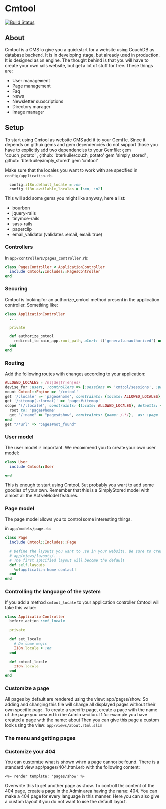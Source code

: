 # Cmtool
[<img src="https://secure.travis-ci.org/bterkuile/cmtool.png?branch=master"
alt="Build Status" />](http://travis-ci.org/bterkuile/cmtool)
## About
Cmtool is a CMS to give you a quickstart for a website using CouchDB as
database backend. It is in developing stage, but already used in production.
It is designed as an engine. The thought behind is that you will have to
create your own rails website, but get a lot of stuff for free. These things
are:

*   User management
*   Page management
*   Faq
*   News
*   Newsletter subscriptions
*   Directory manager
*   Image manager


## Setup
To start using Cmtool as website CMS add it to your Gemfile. Since it  depends
on github gems and gem dependencies do not support those you have to
explicitly add two dependencies to your Gemfile:
    gem 'couch_potato' , github: 'bterkuile/couch_potato'
    gem 'simply_stored' , github: 'bterkuile/simply_stored'
    gem 'cmtool'

Make sure that the locales you want to work with are specified in
```config/application.rb```.
```ruby
  config.i18n.default_locale = :en
  config.i18n.available_locales = [:en, :nl]
```

This will add some gems you might like anyway, here a list:

*   bourbon
*   jquery-rails
*   tinymce-rails
*   sass-rails
*   paperclip
*   email_validator (validates :email, email: true)


### Controllers

in `app/controllers/pages_controller.rb`:

```ruby
class PagesController < ApplicationController
  include Cmtool::Includes::PagesController
end
```

### Securing

Cmtool is looking for an authorize_cmtool method present in the application
controller. Something like:

```ruby
class ApplicationController
  ...

  private

  def authorize_cmtool
    redirect_to main_app.root_path, alert: t('general.unauthorized') unless current_user.present? && current_user.is_admin?
  end
end
```

### Routing

Add the following routes with changes according to your application:
```ruby
ALLOWED_LOCALES = /nl|de|fr|en|es/
devise_for :users, :controllers => {:sessions => 'cmtool/sessions', :passwords => 'cmtool/passwords'}
mount Cmtool::Engine => '/cmtool'
get '/:locale' => 'pages#home', constraints: {locale: ALLOWED_LOCALES}, as: :go_to_locale
get '/sitemap(.:format)' => 'pages#sitemap'
scope '(/:locale)', constraints: {locale: ALLOWED_LOCALES}, defaults: { locale: :nl } do
  root to: 'pages#home'
  get "/:name" => "pages#show", constraints: {name: /.*/},  as: :page
end
get "/*url" => "pages#not_found"
```

### User model
The user model is important. We recommend you to create your own user model:
```ruby
class User
  include Cmtool::User

end
```

This is enough to start using Cmtool. But probably you want to add some
goodies of your own. Remember that this is a SimplyStored model with almost
all the ActiveModel features.

### Page model
The page model allows you to control some interesting things.

in `app/models/page.rb`:
```ruby
class Page
  include Cmtool::Includes::Page

  # Define the layouts you want to use in your website. Be sure to create them in
  # app/views/layouts/...
  # The first specified layout will become the default
  def self.layouts
    %w[application home contact]
  end
end
```

### Controlling the language of the system
If you add a method `cmtool_locale` to your application controller Cmtool will
take this value:
```ruby
class ApplicationController
  before_action :set_locale

  private

  def set_locale
    # Do some magic
    I18n.locale = :en
  end

  def cmtool_locale
    I18n.locale
  end
end
```

### Customize a page
All pages by default are rendered using the view: app/pages/show. So adding
and changing this file will change all displayed pages without their own
specific page. To create a specific page, create a page with the name of the
page you created in the Admin section. If for example you have created a page
with the name: about Then you can give this page a custom look using the view:
`app/views/about.html.slim` 

### The menu and getting pages

### Customize your 404
You can customize what is shown when a page cannot be found. There is a
standard view app/pages/404.html.erb with the following content:

    <%= render template: 'pages/show' %>

Overwrite this to get another page as show. To controll the content of the 404
page, create a page in the Admin area having the name: 404.  You can make a
404 page for every language in this manner. Here you can also give a custom
layout if you do not want to use the default layout.
